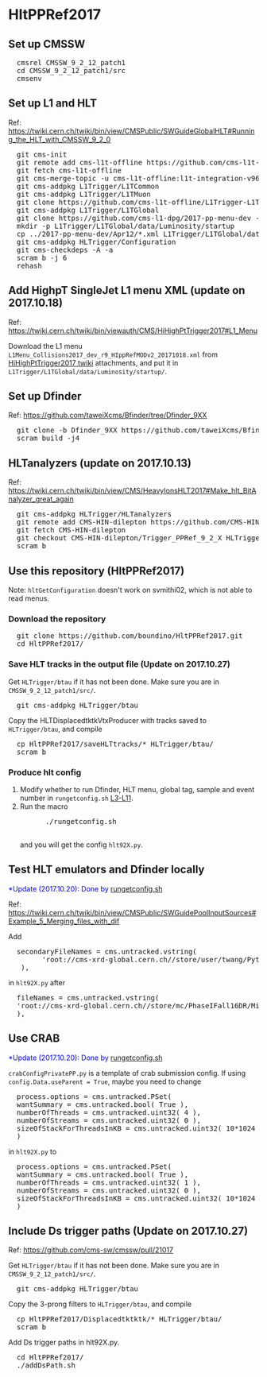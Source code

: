 
<h1> HltPPRef2017 </h1>

<h2> Set up CMSSW </h2>
<pre>
  cmsrel CMSSW_9_2_12_patch1
  cd CMSSW_9_2_12_patch1/src
  cmsenv
</pre>

<h2> Set up L1 and HLT </h2>
Ref: <a href="https://twiki.cern.ch/twiki/bin/view/CMSPublic/SWGuideGlobalHLT#Running_the_HLT_with_CMSSW_9_2_0">https://twiki.cern.ch/twiki/bin/view/CMSPublic/SWGuideGlobalHLT#Running_the_HLT_with_CMSSW_9_2_0</a>
<pre>
  git cms-init
  git remote add cms-l1t-offline https://github.com/cms-l1t-offline/cmssw.git
  git fetch cms-l1t-offline
  git cms-merge-topic -u cms-l1t-offline:l1t-integration-v96.35-CMSSW_9_2_12
  git cms-addpkg L1Trigger/L1TCommon
  git cms-addpkg L1Trigger/L1TMuon
  git clone https://github.com/cms-l1t-offline/L1Trigger-L1TMuon.git L1Trigger/L1TMuon/data
  git cms-addpkg L1Trigger/L1TGlobal
  git clone https://github.com/cms-l1-dpg/2017-pp-menu-dev -b 2017-07-24 ../2017-pp-menu-dev
  mkdir -p L1Trigger/L1TGlobal/data/Luminosity/startup
  cp ../2017-pp-menu-dev/Apr12/*.xml L1Trigger/L1TGlobal/data/Luminosity/startup/
  git cms-addpkg HLTrigger/Configuration
  git cms-checkdeps -A -a
  scram b -j 6
  rehash
</pre>

<h2> Add HighpT SingleJet L1 menu XML (update on 2017.10.18) </h2>
Ref: <a href="https://twiki.cern.ch/twiki/bin/viewauth/CMS/HiHighPtTrigger2017#L1_Menu">https://twiki.cern.ch/twiki/bin/viewauth/CMS/HiHighPtTrigger2017#L1_Menu</a>

Download the L1 menu <code>L1Menu_Collisions2017_dev_r9_HIppRefMODv2_20171018.xml</code> from <a href="https://twiki.cern.ch/twiki/bin/viewauth/CMS/HiHighPtTrigger2017">HiHighPtTrigger2017 twiki</a> attachments, and put it in <code>L1Trigger/L1TGlobal/data/Luminosity/startup/</code>.

<h2> Set up Dfinder </h2>
Ref: <a href="https://github.com/taweiXcms/Bfinder/tree/Dfinder_9XX">https://github.com/taweiXcms/Bfinder/tree/Dfinder_9XX</a>
<pre>
  git clone -b Dfinder_9XX https://github.com/taweiXcms/Bfinder.git
  scram build -j4
</pre>

<h2> HLTanalyzers (update on 2017.10.13) </h2>
Ref: <a href="https://twiki.cern.ch/twiki/bin/view/CMS/HeavyIonsHLT2017#Make_hlt_BitAnalyzer_great_again">https://twiki.cern.ch/twiki/bin/view/CMS/HeavyIonsHLT2017#Make_hlt_BitAnalyzer_great_again</a>
<pre>
  git cms-addpkg HLTrigger/HLTanalyzers
  git remote add CMS-HIN-dilepton https://github.com/CMS-HIN-dilepton/cmssw.git
  git fetch CMS-HIN-dilepton
  git checkout CMS-HIN-dilepton/Trigger_PPRef_9_2_X HLTrigger/HLTanalyzers
  scram b
</pre>

<h2> Use this repository (HltPPRef2017) </h2>
Note: <code>hltGetConfiguration</code> doesn't work on svmithi02, which is not able to read menus.
<h3> Download the repository </h3>
<pre>
  git clone https://github.com/boundino/HltPPRef2017.git
  cd HltPPRef2017/
</pre>
<h3> Save HLT tracks in the output file (Update on 2017.10.27) </h3>
Get <code>HLTrigger/btau</code> if it has not been done. Make sure you are in <code>CMSSW_9_2_12_patch1/src/</code>.
<pre>
  git cms-addpkg HLTrigger/btau
</pre>
Copy the HLTDisplacedtktkVtxProducer with tracks saved to <code>HLTrigger/btau</code>, and compile
<pre>
  cp HltPPRef2017/saveHLTtracks/* HLTrigger/btau/
  scram b
</pre>
<h3> Produce hlt config </h3>
<ol>
  <li> Modify whether to run Dfinder, HLT menu, global tag, sample and event number in <code>rungetconfig.sh</code> <a href="https://github.com/boundino/HltPPRef2017/blob/master/rungetconfig.sh#L3-L11">L3-L11</a>. </li>
  <li> Run the macro <br />
    <pre>
      ./rungetconfig.sh
    </pre>
    <p> and you will get the config <code>hlt92X.py</code>. </p>
  </li>
</ol>

<h2> Test HLT emulators and Dfinder locally </h2>
<p style="color:blue;">*Update (2017.10.20): Done by <a href="https://github.com/boundino/HltPPRef2017/blob/master/rungetconfig.sh#L106-L110">rungetconfig.sh</a></p>
Ref: <a href="https://twiki.cern.ch/twiki/bin/view/CMSPublic/SWGuidePoolInputSources#Example_5_Merging_files_with_dif">https://twiki.cern.ch/twiki/bin/view/CMSPublic/SWGuidePoolInputSources#Example_5_Merging_files_with_dif</a>
<p> Add </p>
<pre>
  secondaryFileNames = cms.untracked.vstring(
        'root://cms-xrd-global.cern.ch//store/user/twang/Pythia8_prompt_D0pt0p0_Pthat20_TuneCUETP8M1_5020GeV/crab_DIGI_20171005/171009_201555/0000/step2_pp_DIGI_L1_DIGI2RAW_HLT_109.root',
   ),
</pre>
in <code>hlt92X.py</code> after
<pre>
  fileNames = cms.untracked.vstring(
  'root://cms-xrd-global.cern.ch//store/mc/PhaseIFall16DR/MinBias_TuneCUETP8M1_13TeV-pythia8/AODSIM/NoPUNZS_90X_upgrade2017_realistic_v6_C1_ext1-v1/120000/0AEFBB63-6C0A-E711-8737-02163E01A74F.root',
  ),
</pre>

<h2> Use CRAB </h2>
<p style="color:blue;">*Update (2017.10.20): Done by <a href="https://github.com/boundino/HltPPRef2017/blob/master/rungetconfig.sh#L102-L104">rungetconfig.sh</a></p>
<code>crabConfigPrivatePP.py</code> is a template of crab submission config. If using <code>config.Data.useParent = True</code>, maybe you need to change
<pre>
  process.options = cms.untracked.PSet(
  wantSummary = cms.untracked.bool( True ),
  numberOfThreads = cms.untracked.uint32( 4 ),
  numberOfStreams = cms.untracked.uint32( 0 ),
  sizeOfStackForThreadsInKB = cms.untracked.uint32( 10*1024 )
  )
</pre>
in <code>hlt92X.py</code> to
<pre>
  process.options = cms.untracked.PSet(
  wantSummary = cms.untracked.bool( True ),
  numberOfThreads = cms.untracked.uint32( 1 ),
  numberOfStreams = cms.untracked.uint32( 0 ),
  sizeOfStackForThreadsInKB = cms.untracked.uint32( 10*1024 )
  )
</pre>

<h2> Include Ds trigger paths (Update on 2017.10.27) </h2>
Ref: <a href="https://github.com/cms-sw/cmssw/pull/21017">https://github.com/cms-sw/cmssw/pull/21017</a>

Get <code>HLTrigger/btau</code> if it has not been done. Make sure you are in <code>CMSSW_9_2_12_patch1/src/</code>.
<pre>
  git cms-addpkg HLTrigger/btau
</pre>
Copy the 3-prong filters to <code>HLTrigger/btau</code>, and compile
<pre>
  cp HltPPRef2017/Displacedtktktk/* HLTrigger/btau/
  scram b
</pre>
Add Ds trigger paths in hlt92X.py.
<pre>
  cd HltPPRef2017/
  ./addDsPath.sh
</pre>

